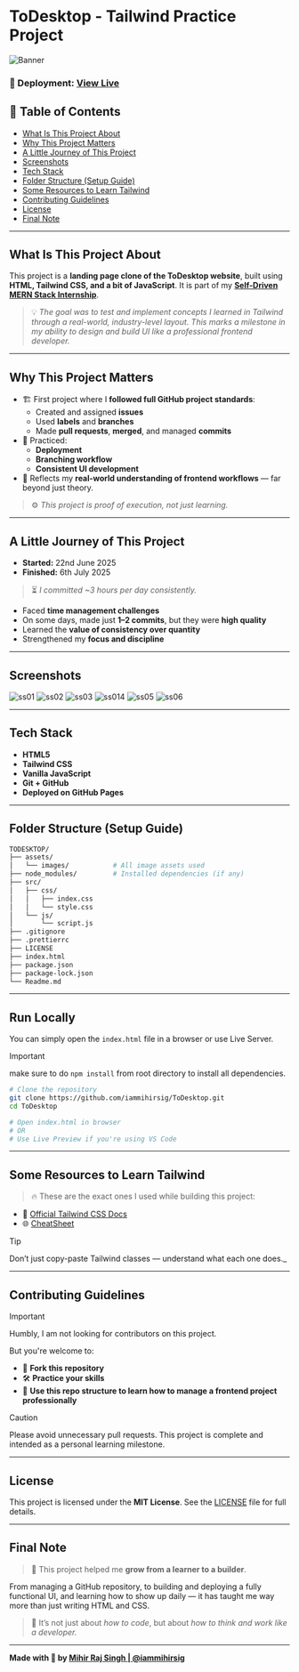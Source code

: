 # ToDesktop - Tailwind Practice Project

![Banner](./assets/images/Background.png)

### 🚨 Deployment: [View Live](https://iammihirsig.github.io/ToDesktop)

## 📑 Table of Contents

- [What Is This Project About](#what-is-this-project-about)
- [Why This Project Matters](#why-this-project-matters)
- [A Little Journey of This Project](#a-little-journey-of-this-project)
- [Screenshots](#screenshots)
- [Tech Stack](#tech-stack)
- [Folder Structure (Setup Guide)](#folder-structure-setup-guide)
- [Some Resources to Learn Tailwind](#some-resources-to-learn-tailwind)
- [Contributing Guidelines](#contributing-guidelines)
- [License](#license)
- [Final Note](#final-note)

---

## What Is This Project About

This project is a **landing page clone of the ToDesktop website**, built using **HTML, Tailwind CSS, and a bit of JavaScript**. It is part of my **[Self-Driven MERN Stack Internship](https://github.com/iammihirsig/Self-Driven-MERN-Stack-Internship)**.

> 💡 _The goal was to test and implement concepts I learned in Tailwind through a real-world, industry-level layout. This marks a milestone in my ability to design and build UI like a professional frontend developer._

---

## Why This Project Matters

- 🏗️ First project where I **followed full GitHub project standards**:
  - Created and assigned **issues**
  - Used **labels** and **branches**
  - Made **pull requests**, **merged**, and managed **commits**
- 🚀 Practiced:
  - **Deployment**
  - **Branching workflow**
  - **Consistent UI development**
- 📌 Reflects my **real-world understanding of frontend workflows** — far beyond just theory.

> ⚙️ _This project is proof of execution, not just learning._

---

## A Little Journey of This Project

- **Started:** 22nd June 2025
- **Finished:** 6th July 2025

> ⏳ _I committed ~3 hours per day consistently._

- Faced **time management challenges**
- On some days, made just **1–2 commits**, but they were **high quality**
- Learned the **value of consistency over quantity**
- Strengthened my **focus and discipline**

---

## Screenshots

![ss01](./assets/screenshots/ss01.png)
![ss02](./assets/screenshots/ss02.png)
![ss03](./assets/screenshots/ss03.png)
![ss014](./assets/screenshots/ss04.png)
![ss05](./assets/screenshots/ss05.png)
![ss06](./assets/screenshots/ss06.png)

---

## Tech Stack

- **HTML5**
- **Tailwind CSS**
- **Vanilla JavaScript**
- **Git + GitHub**
- **Deployed on GitHub Pages**

---

## Folder Structure (Setup Guide)

```bash
TODESKTOP/
├── assets/
│   └── images/           # All image assets used
├── node_modules/         # Installed dependencies (if any)
├── src/
│   ├── css/
│   │   ├── index.css
│   │   └── style.css
│   └── js/
│       └── script.js
├── .gitignore
├── .prettierrc
├── LICENSE
├── index.html
├── package.json
├── package-lock.json
└── Readme.md
```

---

## Run Locally

You can simply open the `index.html` file in a browser or use Live Server.

> [!IMPORTANT]
> make sure to do `npm install` from root directory to install all dependencies.


```bash
# Clone the repository
git clone https://github.com/iammihirsig/ToDesktop.git
cd ToDesktop

# Open index.html in browser
# OR
# Use Live Preview if you're using VS Code
```

---

## Some Resources to Learn Tailwind

> 🔥 These are the exact ones I used while building this project:

- 📘 [Official Tailwind CSS Docs](https://tailwindcss.com/docs)
- 🌐 [CheatSheet](https://tailwindcss.504b.cc)

> [!TIP]
> Don’t just copy-paste Tailwind classes — understand what each one does.\_

---

## Contributing Guidelines

> [!IMPORTANT]
> Humbly, I am not looking for contributors on this project.

But you're welcome to:

- 🧪 **Fork this repository**
- 🛠️ **Practice your skills**
- 🧠 **Use this repo structure to learn how to manage a frontend project professionally**

> [!CAUTION]
> Please avoid unnecessary pull requests. This project is complete and intended as a personal learning milestone.

---

## License

This project is licensed under the **MIT License**.
See the [LICENSE](./LICENSE) file for full details.

---

## Final Note

> 🌱 This project helped me **grow from a learner to a builder**.

From managing a GitHub repository, to building and deploying a fully functional UI, and learning how to show up daily — it has taught me way more than just writing HTML and CSS.

> 🧠 It’s not just about _how to code_, but about _how to think and work like a developer._

---

**Made with 💙 by [Mihir Raj Singh | @iammihirsig](https://github.com/iammihirsig)**
